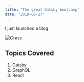 ```yaml
---
title: "The great Gatsby bootcamp"
date: "2019-05-27"
---
```


I just launched a blog 

![Grass](./271.jpg)

## Topics Covered

1. Gatsby
2. GraphQL
3. React